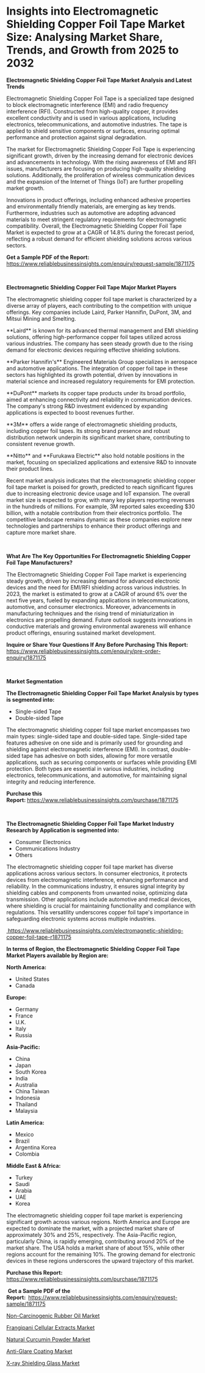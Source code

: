 <p><h1>Insights into Electromagnetic Shielding Copper Foil Tape Market Size: Analysing Market Share, Trends, and Growth from 2025 to 2032</h1></p><p><strong>Electromagnetic Shielding Copper Foil Tape Market Analysis and Latest Trends</strong></p>
<p><p>Electromagnetic Shielding Copper Foil Tape is a specialized tape designed to block electromagnetic interference (EMI) and radio frequency interference (RFI). Constructed from high-quality copper, it provides excellent conductivity and is used in various applications, including electronics, telecommunications, and automotive industries. The tape is applied to shield sensitive components or surfaces, ensuring optimal performance and protection against signal degradation.</p><p>The market for Electromagnetic Shielding Copper Foil Tape is experiencing significant growth, driven by the increasing demand for electronic devices and advancements in technology. With the rising awareness of EMI and RFI issues, manufacturers are focusing on producing high-quality shielding solutions. Additionally, the proliferation of wireless communication devices and the expansion of the Internet of Things (IoT) are further propelling market growth.</p><p>Innovations in product offerings, including enhanced adhesive properties and environmentally friendly materials, are emerging as key trends. Furthermore, industries such as automotive are adopting advanced materials to meet stringent regulatory requirements for electromagnetic compatibility. Overall, the Electromagnetic Shielding Copper Foil Tape Market is expected to grow at a CAGR of 14.8% during the forecast period, reflecting a robust demand for efficient shielding solutions across various sectors.</p></p>
<p><strong>Get a Sample PDF of the Report:&nbsp;</strong> <a href="https://www.reliablebusinessinsights.com/enquiry/request-sample/1871175?utm_campaign=113&utm_medium=2&utm_source=Github&utm_content=ia&utm_term=03042025&utm_id=electromagnetic-shielding-copper-foil-tape">https://www.reliablebusinessinsights.com/enquiry/request-sample/1871175</a></p>
<p>&nbsp;</p>
<p><strong>Electromagnetic Shielding Copper Foil Tape Major Market Players</strong></p>
<p><p>The electromagnetic shielding copper foil tape market is characterized by a diverse array of players, each contributing to the competition with unique offerings. Key companies include Laird, Parker Hannifin, DuPont, 3M, and Mitsui Mining and Smelting.</p><p>**Laird** is known for its advanced thermal management and EMI shielding solutions, offering high-performance copper foil tapes utilized across various industries. The company has seen steady growth due to the rising demand for electronic devices requiring effective shielding solutions.</p><p>**Parker Hannifin's** Engineered Materials Group specializes in aerospace and automotive applications. The integration of copper foil tape in these sectors has highlighted its growth potential, driven by innovations in material science and increased regulatory requirements for EMI protection.</p><p>**DuPont** markets its copper tape products under its broad portfolio, aimed at enhancing connectivity and reliability in communication devices. The company's strong R&D investment evidenced by expanding applications is expected to boost revenues further.</p><p>**3M** offers a wide range of electromagnetic shielding products, including copper foil tapes. Its strong brand presence and robust distribution network underpin its significant market share, contributing to consistent revenue growth.</p><p>**Nitto** and **Furukawa Electric** also hold notable positions in the market, focusing on specialized applications and extensive R&D to innovate their product lines.</p><p>Recent market analysis indicates that the electromagnetic shielding copper foil tape market is poised for growth, predicted to reach significant figures due to increasing electronic device usage and IoT expansion. The overall market size is expected to grow, with many key players reporting revenues in the hundreds of millions. For example, 3M reported sales exceeding $30 billion, with a notable contribution from their electronics portfolio. The competitive landscape remains dynamic as these companies explore new technologies and partnerships to enhance their product offerings and capture more market share.</p></p>
<p>&nbsp;</p>
<p><strong>What Are The Key Opportunities For Electromagnetic Shielding Copper Foil Tape Manufacturers?</strong></p>
<p><p>The Electromagnetic Shielding Copper Foil Tape market is experiencing steady growth, driven by increasing demand for advanced electronic devices and the need for EMI/RFI shielding across various industries. In 2023, the market is estimated to grow at a CAGR of around 6% over the next five years, fueled by expanding applications in telecommunications, automotive, and consumer electronics. Moreover, advancements in manufacturing techniques and the rising trend of miniaturization in electronics are propelling demand. Future outlook suggests innovations in conductive materials and growing environmental awareness will enhance product offerings, ensuring sustained market development.</p></p>
<p><strong>Inquire or Share Your Questions If Any Before Purchasing This Report:</strong> <a href="https://www.reliablebusinessinsights.com/enquiry/pre-order-enquiry/1871175?utm_campaign=113&utm_medium=2&utm_source=Github&utm_content=ia&utm_term=03042025&utm_id=electromagnetic-shielding-copper-foil-tape">https://www.reliablebusinessinsights.com/enquiry/pre-order-enquiry/1871175</a></p>
<p>&nbsp;</p>
<p><strong>Market Segmentation</strong></p>
<p><strong>The Electromagnetic Shielding Copper Foil Tape Market Analysis by types is segmented into:</strong></p>
<p><ul><li>Single-sided Tape</li><li>Double-sided Tape</li></ul></p>
<p><p>The electromagnetic shielding copper foil tape market encompasses two main types: single-sided tape and double-sided tape. Single-sided tape features adhesive on one side and is primarily used for grounding and shielding against electromagnetic interference (EMI). In contrast, double-sided tape has adhesive on both sides, allowing for more versatile applications, such as securing components or surfaces while providing EMI protection. Both types are essential in various industries, including electronics, telecommunications, and automotive, for maintaining signal integrity and reducing interference.</p></p>
<p><strong>Purchase this Report:&nbsp;</strong><a href="https://www.reliablebusinessinsights.com/purchase/1871175?utm_campaign=113&utm_medium=2&utm_source=Github&utm_content=ia&utm_term=03042025&utm_id=electromagnetic-shielding-copper-foil-tape">https://www.reliablebusinessinsights.com/purchase/1871175</a></p>
<p>&nbsp;</p>
<p><strong>The Electromagnetic Shielding Copper Foil Tape Market Industry Research by Application is segmented into:</strong></p>
<p><ul><li>Consumer Electronics</li><li>Communications Industry</li><li>Others</li></ul></p>
<p><p>The electromagnetic shielding copper foil tape market has diverse applications across various sectors. In consumer electronics, it protects devices from electromagnetic interference, enhancing performance and reliability. In the communications industry, it ensures signal integrity by shielding cables and components from unwanted noise, optimizing data transmission. Other applications include automotive and medical devices, where shielding is crucial for maintaining functionality and compliance with regulations. This versatility underscores copper foil tape's importance in safeguarding electronic systems across multiple industries.</p></p>
<p><a href="https://www.reliablebusinessinsights.com/electromagnetic-shielding-copper-foil-tape-r1871175?utm_campaign=113&utm_medium=2&utm_source=Github&utm_content=ia&utm_term=03042025&utm_id=electromagnetic-shielding-copper-foil-tape">&nbsp;https://www.reliablebusinessinsights.com/electromagnetic-shielding-copper-foil-tape-r1871175</a></p>
<p><strong>In terms of Region, the Electromagnetic Shielding Copper Foil Tape Market Players available by Region are:</strong></p>
<p>
    <p> <strong> North America: </strong>
        <ul>
            <li>United States</li>
            <li>Canada</li>
        </ul>
        </p> 
    <p> <strong> Europe: </strong>
        <ul>
            <li>Germany</li>
            <li>France</li>
            <li>U.K.</li>
            <li>Italy</li>
            <li>Russia</li>
        </ul>
        </p> 
    <p> <strong> Asia-Pacific: </strong>
        <ul>
            <li>China</li>
            <li>Japan</li>
            <li>South Korea</li>
            <li>India</li>
            <li>Australia</li>
            <li>China Taiwan</li>
            <li>Indonesia</li>
            <li>Thailand</li>
            <li>Malaysia</li>
        </ul>
        </p> 
    <p> <strong> Latin America: </strong>
        <ul>
            <li>Mexico</li>
            <li>Brazil</li>
            <li>Argentina Korea</li>
            <li>Colombia</li>
        </ul>
        </p> 
    <p> <strong> Middle East & Africa: </strong>
        <ul>
            <li>Turkey</li>
            <li>Saudi</li>
            <li>Arabia</li>
            <li>UAE</li>
            <li>Korea</li>
        </ul>
    </p>
    </p>
<p><p>The electromagnetic shielding copper foil tape market is experiencing significant growth across various regions. North America and Europe are expected to dominate the market, with a projected market share of approximately 30% and 25%, respectively. The Asia-Pacific region, particularly China, is rapidly emerging, contributing around 20% of the market share. The USA holds a market share of about 15%, while other regions account for the remaining 10%. The growing demand for electronic devices in these regions underscores the upward trajectory of this market.</p></p>
<p><strong>Purchase this Report: </strong><a href="https://www.reliablebusinessinsights.com/purchase/1871175?utm_campaign=113&utm_medium=2&utm_source=Github&utm_content=ia&utm_term=03042025&utm_id=electromagnetic-shielding-copper-foil-tape">https://www.reliablebusinessinsights.com/purchase/1871175</a></p>
<p>&nbsp;<strong>Get a Sample PDF of the Report:&nbsp;&nbsp;</strong><a href="https://www.reliablebusinessinsights.com/enquiry/request-sample/1871175?utm_campaign=113&utm_medium=2&utm_source=Github&utm_content=ia&utm_term=03042025&utm_id=electromagnetic-shielding-copper-foil-tape">https://www.reliablebusinessinsights.com/enquiry/request-sample/1871175</a></p>
<p><strong></strong></p>
<p><p><a href="https://github.com/amagloeaad54/Market-Research-Report-List-1/blob/main/non-carcinogenic-rubber-oil-market.md?utm_campaign=113&utm_medium=2&utm_source=Github&utm_content=ia&utm_term=03042025&utm_id=electromagnetic-shielding-copper-foil-tape">Non-Carcinogenic Rubber Oil Market</a></p><p><a href="https://github.com/gassmkalay/Market-Research-Report-List-1/blob/main/frangipani-cellular-extracts-market.md?utm_campaign=113&utm_medium=2&utm_source=Github&utm_content=ia&utm_term=03042025&utm_id=electromagnetic-shielding-copper-foil-tape">Frangipani Cellular Extracts Market</a></p><p><a href="https://github.com/swaftaenglem/Market-Research-Report-List-1/blob/main/natural-curcumin-powder-market.md?utm_campaign=113&utm_medium=2&utm_source=Github&utm_content=ia&utm_term=03042025&utm_id=electromagnetic-shielding-copper-foil-tape">Natural Curcumin Powder Market</a></p><p><a href="https://github.com/porstgowinjq/Market-Research-Report-List-1/blob/main/anti-glare-coating-market.md?utm_campaign=113&utm_medium=2&utm_source=Github&utm_content=ia&utm_term=03042025&utm_id=electromagnetic-shielding-copper-foil-tape">Anti-Glare Coating Market</a></p><p><a href="https://github.com/blauetrelawz/Market-Research-Report-List-1/blob/main/x-ray-shielding-glass-market.md?utm_campaign=113&utm_medium=2&utm_source=Github&utm_content=ia&utm_term=03042025&utm_id=electromagnetic-shielding-copper-foil-tape">X-ray Shielding Glass Market</a></p></p>